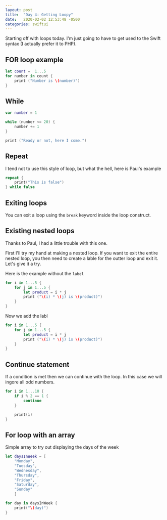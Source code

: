 ```yaml
---
layout: post
title:  "Day 4: Getting Loopy"
date:   2020-02-02 12:53:48 -0500
categories: swiftui
---
```


Starting off with loops today. I'm just going to have to get used to the Swift syntax (I actually prefer it to PHP).

## FOR loop example

```swift
let count =  1...5
for number in count {
    print ("Number is \(number)")
}
```

## While

```swift
var number = 1

while (number <= 20) {
    number += 1
}

print ("Ready or not, here I come.")
```

## Repeat

I tend not to use this style of loop, but what the hell, here is Paul's example

```swift
repeat {
    print("This is false")
} while false
```

## Exiting loops

You can exit a loop using the `break` keyword inside the loop construct.

## Existing nested loops

Thanks to Paul, I had a little trouble with this one.

First I'll try my hand at making a nested loop. If you want to exit the entire nested loop, you then need to create a lable for the outter loop and exit it. Let's give it a try.

Here is the example without the `label`

```swift
for i in 1...5 {
    for j in 1...5 {
        let product = i * j
        print ("\(i) * \(j) is \(product)")
    }
}
```

Now we add the labl

```swift
for i in 1...5 {
    for j in 1...5 {
        let product = i * j
        print ("\(i) * \(j) is \(product)")
    }
}
```

## Continue statement

If a condition is met then we can continue with the loop. In this case we will ingore all odd numbers.

```swift
for i in 1...10 {
    if i % 2 == 1 {
        continue
    }

    print(i)
}
```

## For loop with an array

Simple array to try out displaying the days of the week

```swift
let daysInWeek = [
    "Monday",
    "Tuesday",
    "Wednesday",
    "Thursday",
    "Friday",
    "Saturday",
    "Sunday"
    ]

for day in daysInWeek {
    print("\(day)")
}
```

